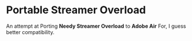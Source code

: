 # Portable Streamer Overload
An attempt at Porting **Needy Streamer Overload** to **Adobe Air** For, I guess better compatibility.
